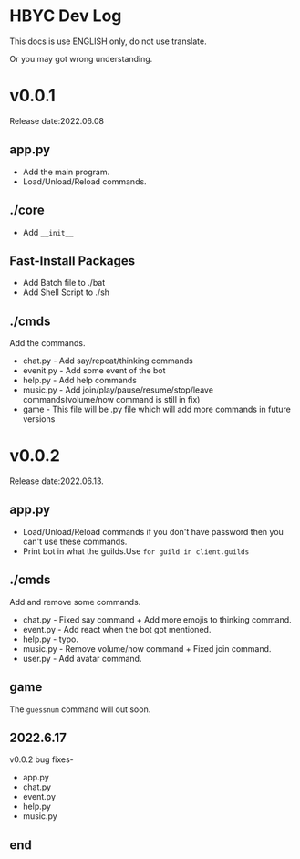 # HBYC Dev Log
This docs is use ENGLISH only, do not use translate.

Or you may got wrong understanding.

# v0.0.1
Release date:2022.06.08

## app.py
* Add the main program.
* Load/Unload/Reload commands.

## ./core
* Add `__init__`

## Fast-Install Packages
* Add Batch file to ./bat
* Add Shell Script to ./sh

## ./cmds
Add the commands.

* chat.py - Add say/repeat/thinking commands
* evenit.py - Add some event of the bot
* help.py - Add help commands
* music.py  - Add join/play/pause/resume/stop/leave commands(volume/now command is still in fix)
* game - This file will be .py file which will add more commands in future versions

# v0.0.2
Release date:2022.06.13.

## app.py
* Load/Unload/Reload commands if you don't have password then you can't use these commands.
* Print bot in what the guilds.Use `for guild in client.guilds`

## ./cmds
Add and remove some commands.

* chat.py - Fixed say command + Add more emojis to thinking command.
* event.py - Add react when the bot got mentioned.
* help.py - typo.
* music.py  - Remove volume/now command + Fixed join command.
* user.py - Add avatar command.

## game
The `guessnum` command will out soon.

## 2022.6.17
v0.0.2 bug fixes-
* app.py
* chat.py
* event.py
* help.py
* music.py

## end
